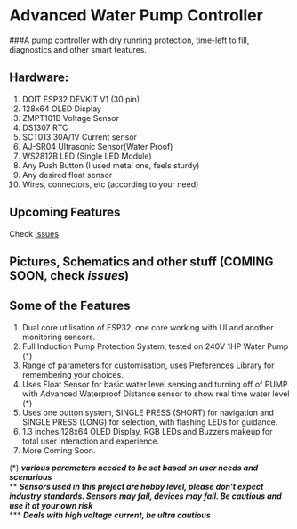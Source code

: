 # Advanced Water Pump Controller
###A pump controller with dry running protection, time-left to fill, diagnostics and other smart features.

## Hardware:
1. DOIT ESP32 DEVKIT V1 (30 pin)
2. 128x64 OLED Display
3. ZMPT101B Voltage Sensor
4. DS1307 RTC
5. SCT013 30A/1V Current sensor
6. AJ-SR04 Ultrasonic Sensor(Water Proof)
7. WS2812B LED (Single LED Module)
8. Any Push Button (I used metal one, feels sturdy)
9. Any desired float sensor
10. Wires, connectors, etc (according to your need)

## Upcoming Features
Check [Issues](https://github.com/KamadoTanjiro-beep/Advanced-Water-Pump-Controller/issues)

## Pictures, Schematics and other stuff (COMING SOON, check ***issues***)

## Some of the Features
1. Dual core utilisation of ESP32, one core working with UI and another monitoring sensors.
2. Full Induction Pump Protection System, tested on 240V 1HP Water Pump (*)
3. Range of parameters for customisation, uses Preferences Library for remembering your choices.
4. Uses Float Sensor for basic water level sensing and turning off of PUMP with Advanced Waterproof Distance sensor to show real time water level (*)
5. Uses one button system, SINGLE PRESS (SHORT) for navigation and SINGLE PRESS (LONG) for selection, with flashing LEDs for guidance.
6. 1.3 inches 128x64 OLED Display, RGB LEDs and Buzzers makeup for total user interaction and experience.
7. More Coming Soon.

(*) ***various parameters needed to be set based on user needs and scenarious*** </br>
** ***Sensors used in this project are hobby level, please don't expect industry standards. Sensors may fail, devices may fail. Be cautious and use it at your own risk*** </br>
*** ***Deals with high voltage current, be ultra cautious***

